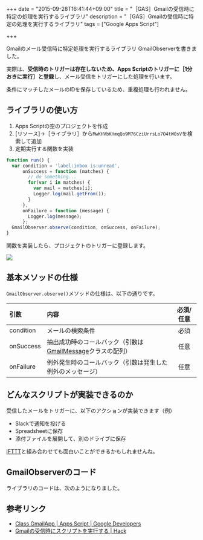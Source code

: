 +++
date = "2015-09-28T16:41:44+09:00"
title = "［GAS］Gmailの受信時に特定の処理を実行するライブラリ"
description = "［GAS］Gmailの受信時に特定の処理を実行するライブラリ"
tags = ["Google Apps Script"]

+++

Gmailのメール受信時に特定処理を実行するライブラリ GmailObserverを書きました。

実際は、<b>受信時のトリガーは存在しないため、Apps Scriptのトリガーに［1分おきに実行］と登録</b>し、メール受信をトリガーにした処理を行います。

条件にマッチしたメールのIDを保存しているため、重複処理も行われません。

## ライブラリの使い方

1. Apps Scriptの空のプロジェクトを作成
2. [リソース]→［ライブラリ］から`MwKHVbKHmqQo9M76CziUrrsLo7O4tWOsV`を検索して追加
3. 定期実行する関数を実装

```javascript
function run() {
  var condition = 'label:inbox is:unread',
      onSuccess = function (matches) {
        // do something...
        for(var i in matches) {
          var mail = matches[i];
          Logger.log(mail.getFrom());
        }
      },
      onFailure = function (message) {
        Logger.log(message);
      };
  GmailObserver.observe(condition, onSuccess, onFailure);
}
```

関数を実装したら、プロジェクトのトリガーに登録します。

![](https://i.gyazo.com/559b9249c676643b75468beb005c8465.png)

## 基本メソッドの仕様

`GmailObserver.observe()`メソッドの仕様は、以下の通りです。

| 引数 | 内容 | 必須/任意 |
|:-----------|:------------|:------------:|
| condition | メールの検索条件 | 必須 |
| onSuccess | 抽出成功時のコールバック（引数は[GmailMessage](https://developers.google.com/apps-script/reference/gmail/gmail-message)クラスの配列） | 任意 |
| onFailure | 例外発生時のコールバック（引数は発生した例外のメッセージ） | 任意 |

## どんなスクリプトが実装できるのか

受信したメールをトリガーに、以下のアクションが実装できます（例）

* Slackで通知を投げる
* Spreadsheetに保存
* 添付ファイルを展開して、別のドライブに保存

[IFTTT](https://ifttt.com/)と組み合わせても面白いことができるかもしれませんね。

## GmailObserverのコード

ライブラリのコードは、次のようになりました。

<script src="https://gist.github.com/YoshiyukiHirano/111e9d399ed8fc411012.js"></script>

## 参考リンク

* [Class GmailApp | Apps Script | Google Developers](https://developers.google.com/apps-script/reference/gmail/gmail-app)
* [Gmailの受信時にスクリプトを実行する | Hack](http://hack.aipo.com/archives/3523/)
